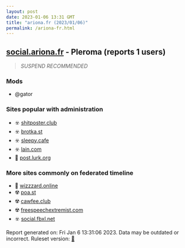 ```yaml
---
layout: post
date: 2023-01-06 13:31 GMT
title: "ariona.fr (2023/01/06)"
permalink: /ariona-fr.html
---
```



## [social.ariona.fr](https://social.ariona.fr) - Pleroma (reports 1 users)

> *SUSPEND RECOMMENDED*

### Mods
 * @gator

### Sites popular with administration

* ☣️ [shitposter.club](/shitposter-club.html)
* ☣️ [brotka.st](/brotka-st.html)
* ☣️ [sleepy.cafe](/sleepy-cafe.html)
* ☣️ [lain.com](/lain-com.html)
* 🐘 [post.lurk.org](/post-lurk-org.html)

### More sites commonly on federated timeline

* 🐘 [wizzzard.online](/wizzzard-online.html)
* ☢️ [poa.st](/poa-st.html)
* ☢️ [cawfee.club](/cawfee-club.html)
* ☢️ [freespeechextremist.com](/freespeechextremist-com.html)
* ☣️ [social.fbxl.net](/social-fbxl-net.html)

Report generated on: Fri Jan  6 13:31:06 2023. Data may be outdated or incorrect.
Ruleset version: [🏀](/version-basketball)
